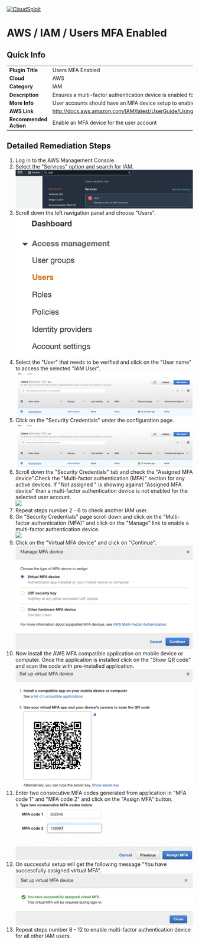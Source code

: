 [![CloudSploit](https://cloudsploit.com/img/logo-new-big-text-100.png "CloudSploit")](https://cloudsploit.com)

# AWS / IAM / Users MFA Enabled

## Quick Info

| | |
|-|-|
| **Plugin Title** | Users MFA Enabled |
| **Cloud** | AWS |
| **Category** | IAM |
| **Description** | Ensures a multi-factor authentication device is enabled for all users within the account |
| **More Info** | User accounts should have an MFA device setup to enable two-factor authentication |
| **AWS Link** | http://docs.aws.amazon.com/IAM/latest/UserGuide/Using_ManagingPasswordPolicies.html |
| **Recommended Action** | Enable an MFA device for the user account |

## Detailed Remediation Steps
1. Log in to the AWS Management Console.
2. Select the "Services" option and search for IAM. </br> <img src="/resources/aws/iam/users-mfa-enabled/step2.png"/>
3. Scroll down the left navigation panel and choose "Users". </br><img src="/resources/aws/iam/users-mfa-enabled/step3.png"/>
4. Select the "User" that needs to be verified and click on the "User name" to access the selected "IAM User".</br><img src="/resources/aws/iam/users-mfa-enabled/step4.png"/>
5. Click on the "Security Credentials" under the configuration page.</br><img src="/resources/aws/iam/users-mfa-enabled/step4.png"/>
6. Scroll down the "Security Credentials" tab and check the "Assigned MFA device".Check the "Multi-factor authentication (MFA)" section for any active devices. If "Not assigned " is showing against "Assigned MFA device" than a multi-factor authentication device is not enabled for the selected user account.</br><img src="/resources/aws/iam/users-mfa-enabled/step6.png"/>
7. Repeat steps number 2 - 6 to check another IAM user.</br>
8. On "Security Credentials" page scroll down and click on the "Multi-factor authentication (MFA)" and click on the "Manage" link to enable a multi-factor authentication device.</br><img src="/resources/aws/iam/users-mfa-enabled/step8.png"/>
9. Click on the "Virtual MFA device" and click on "Continue". </br><img src="/resources/aws/iam/users-mfa-enabled/step9.png"/>
10. Now install the AWS MFA compatible application on mobile device or computer. Once the application is installed click on the "Show QR code" and scan the code with pre-installed application.</br><img src="/resources/aws/iam/users-mfa-enabled/step10.png"/>
11. Enter two consecutive MFA codes generated from application in "MFA code 1" and "MFA code 2" and click on the "Assign MFA" button.</br><img src="/resources/aws/iam/users-mfa-enabled/step11.png"/>
12. On successful setup will get the following message "You have successfully assigned virtual MFA". </br><img src="/resources/aws/iam/users-mfa-enabled/step12.png"/>
13. Repeat steps number 8 - 12 to enable multi-factor authentication device for all other IAM users. </br>
